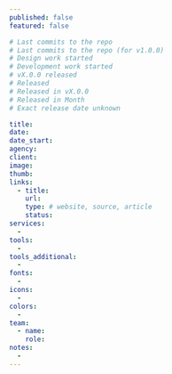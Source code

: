 ```yaml
---
published: false
featured: false

# Last commits to the repo
# Last commits to the repo (for v1.0.0)
# Design work started
# Development work started
# vX.0.0 released
# Released
# Released in vX.0.0
# Released in Month
# Exact release date unknown

title:
date:
date_start:
agency:
client:
image:
thumb:
links:
  - title:
    url:
    type: # website, source, article
    status:
services:
  -
tools:
  -
tools_additional:
  -
fonts:
  -
icons:
  -
colors:
  -
team:
  - name:
    role:
notes:
  -
---
```

